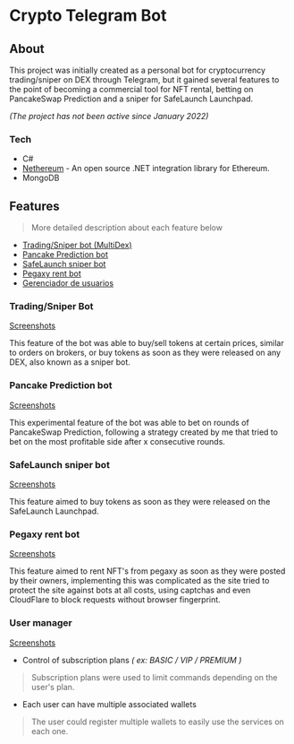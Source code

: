 # Crypto Telegram Bot
## About

This project was initially created as a personal bot for cryptocurrency trading/sniper on DEX through Telegram, but it gained several features to the point of becoming a commercial tool for NFT rental, betting on PancakeSwap Prediction and a sniper for SafeLaunch Launchpad.

*_(The project has not been active since January 2022)_*

### Tech
- C#
- [Nethereum] - An open source .NET integration library for Ethereum.
- MongoDB

## Features
> More detailed description about each feature below

- [Trading/Sniper bot (MultiDex)](#tradingsniper-bot)
- [Pancake Prediction bot](#pancake-prediction-bot)
- [SafeLaunch sniper bot](#SafeLaunch-sniper-bot)
- [Pegaxy rent bot](#Pegaxy-rent-bot)
- [Gerenciador de usuarios](#Gerenciador-de-usuarios)

### Trading/Sniper Bot
[Screenshots](screenshots/trade_sniper/screenshot.md)

This feature of the bot was able to buy/sell tokens at certain prices, similar to orders on brokers, or buy tokens as soon as they were released on any DEX, also known as a sniper bot.

### Pancake Prediction bot
[Screenshots](screenshots/prediction/screenshot.md)

This experimental feature of the bot was able to bet on rounds of PancakeSwap Prediction, following a strategy created by me that tried to bet on the most profitable side after x consecutive rounds.

### SafeLaunch sniper bot
[Screenshots](screenshots/safelaunch/screenshot.md)

This feature aimed to buy tokens as soon as they were released on the SafeLaunch Launchpad.

### Pegaxy rent bot
[Screenshots](screenshots/pegaxy/screenshot.md)

This feature aimed to rent NFT's from pegaxy as soon as they were posted by their owners, implementing this was complicated as the site tried to protect the site against bots at all costs, using captchas and even CloudFlare to block requests without browser fingerprint.

### User manager
[Screenshots](screenshots/gerenciador_usuarios/screenshot.md)

- Control of subscription plans _( ex: BASIC / VIP / PREMIUM )_
> Subscription plans were used to limit commands depending on the user's plan.
- Each user can have multiple associated wallets
> The user could register multiple wallets to easily use the services on each one.



[Nethereum]: <https://nethereum.com/>
